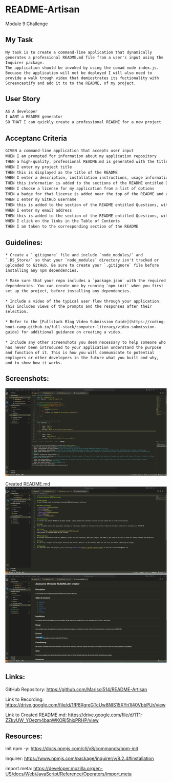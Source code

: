 # README-Artisan
Module 9 Challenge

## My Task

```
My task is to create a command-line application that dynamically generates a professional README.md file from a user's input using the Inquirer package.
The application should be invoked by using the comad node index.js. Becuase the application will not be deployed I will also need to provide a walk trough video that demiostrates its fuctionality with Screencastify and add it to to the README, of my project. 
```

## User Story
```md
AS A developer
I WANT a README generator
SO THAT I can quickly create a professional README for a new project
```

## Acceptanc Criteria
```md
GIVEN a command-line application that accepts user input
WHEN I am prompted for information about my application repository
THEN a high-quality, professional README.md is generated with the title of my project and sections entitled Description, Table of Contents, Installation, Usage, License, Contributing, Tests, and Questions
WHEN I enter my project title
THEN this is displayed as the title of the README
WHEN I enter a description, installation instructions, usage information, contribution guidelines, and test instructions
THEN this information is added to the sections of the README entitled Description, Installation, Usage, Contributing, and Tests
WHEN I choose a license for my application from a list of options
THEN a badge for that license is added near the top of the README and a notice is added to the section of the README entitled License that explains which license the application is covered under
WHEN I enter my GitHub username
THEN this is added to the section of the README entitled Questions, with a link to my GitHub profile
WHEN I enter my email address
THEN this is added to the section of the README entitled Questions, with instructions on how to reach me with additional questions
WHEN I click on the links in the Table of Contents
THEN I am taken to the corresponding section of the README
```

## Guidelines:
```
* Create a `.gitignore` file and include `node_modules/` and `.DS_Store/` so that your `node_modules` directory isn't tracked or uploaded to GitHub. Be sure to create your `.gitignore` file before installing any npm dependencies.

* Make sure that your repo includes a `package.json` with the required dependencies. You can create one by running `npm init` when you first set up the project, before installing any dependencies.

* Include a video of the typical user flow through your application. This includes views of the prompts and the responses after their selection.

* Refer to the [Fullstack Blog Video Submission Guide](https://coding-boot-camp.github.io/full-stack/computer-literacy/video-submission-guide) for additional guidance on creating a video.

* Include any other screenshots you deem necessary to help someone who has never been introduced to your application understand the purpose and function of it. This is how you will communicate to potential employers or other developers in the future what you built and why, and to show how it works.
```

## Screenshots: 
![alt text](image.png)

Created README.md
![alt text](image-1.png)
![alt text](image-2.png)

## Links: 

GitHub Repository: https://github.com/Marisol514/README-Artisan

Link to Recording: https://drive.google.com/file/d/1fP8XgreGTcUw8NIS15XYri1l40VbbPUr/view 

Link to Created README.md: https://drive.google.com/file/d/1T1-ZZkyUW_YOezm4bapWKORj5hixPRHP/view



## Resources: 

init npm -y: https://docs.npmjs.com/cli/v8/commands/npm-init

Inquirer: https://www.npmjs.com/package/inquirer/v/8.2.4#installation

import.meta: https://developer.mozilla.org/en-US/docs/Web/JavaScript/Reference/Operators/import.meta


